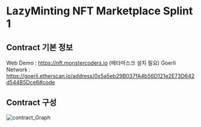 # LazyMinting NFT Marketplace Splint 1

## Contract 기본 정보

Web Demo : https://nft.monstercoders.io (메타마스크 설치 필요)
Goerli Network : https://goerli.etherscan.io/address/0x5a5eb29B037fA4b56D121e2E73D642d544B5Dce6#code


## Contract 구성

![contract_Graph](https://user-images.githubusercontent.com/66409384/180267157-85d0bf2e-2cb6-48ef-bbd7-0e88bf1238fe.svg)
